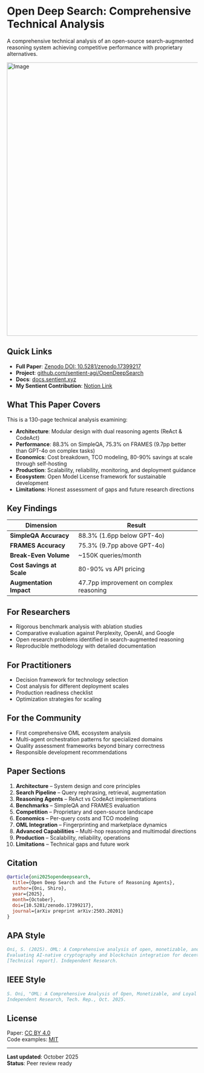 # Open Deep Search: Comprehensive Technical Analysis

A comprehensive technical analysis of an open-source search-augmented reasoning system achieving competitive performance with proprietary alternatives.

<img width="1280" height="720" alt="Image" src="https://github.com/user-attachments/assets/60bf3ae2-ecee-493f-893e-5161e6a99898" />


## Quick Links

- **Full Paper**: [Zenodo DOI: 10.5281/zenodo.17399217](https://doi.org/10.5281/zenodo.17399217)
- **Project**: [github.com/sentient-agi/OpenDeepSearch](https://github.com/sentient-agi/OpenDeepSearch)
- **Docs**: [docs.sentient.xyz](https://docs.sentient.xyz)
- **My Sentient Contribution**: [Notion Link](https://bold-sturgeon-fff.notion.site/MY-WORK-ON-SENTIENT-283f155285b48090a70fc1f695d8288b?pvs=74)

## What This Paper Covers

This is a 130-page technical analysis examining:

- **Architecture**: Modular design with dual reasoning agents (ReAct & CodeAct)
- **Performance**: 88.3% on SimpleQA, 75.3% on FRAMES (9.7pp better than GPT-4o on complex tasks)
- **Economics**: Cost breakdown, TCO modeling, 80-90% savings at scale through self-hosting
- **Production**: Scalability, reliability, monitoring, and deployment guidance
- **Ecosystem**: Open Model License framework for sustainable development
- **Limitations**: Honest assessment of gaps and future research directions

## Key Findings

| Dimension | Result |
|-----------|--------|
| **SimpleQA Accuracy** | 88.3% (1.6pp below GPT-4o) |
| **FRAMES Accuracy** | 75.3% (9.7pp above GPT-4o) |
| **Break-Even Volume** | ~150K queries/month |
| **Cost Savings at Scale** | 80-90% vs API pricing |
| **Augmentation Impact** | 47.7pp improvement on complex reasoning |

## For Researchers

- Rigorous benchmark analysis with ablation studies
- Comparative evaluation against Perplexity, OpenAI, and Google
- Open research problems identified in search-augmented reasoning
- Reproducible methodology with detailed documentation

## For Practitioners

- Decision framework for technology selection
- Cost analysis for different deployment scales
- Production readiness checklist
- Optimization strategies for scaling

## For the Community

- First comprehensive OML ecosystem analysis
- Multi-agent orchestration patterns for specialized domains
- Quality assessment frameworks beyond binary correctness
- Responsible development recommendations

## Paper Sections

1. **Architecture** – System design and core principles
2. **Search Pipeline** – Query rephrasing, retrieval, augmentation
3. **Reasoning Agents** – ReAct vs CodeAct implementations
4. **Benchmarks** – SimpleQA and FRAMES evaluation
5. **Competition** – Proprietary and open-source landscape
6. **Economics** – Per-query costs and TCO modeling
7. **OML Integration** – Fingerprinting and marketplace dynamics
8. **Advanced Capabilities** – Multi-hop reasoning and multimodal directions
9. **Production** – Scalability, reliability, operations
10. **Limitations** – Technical gaps and future work

## Citation

```bibtex
@article{oni2025opendeepsearch,
  title={Open Deep Search and the Future of Reasoning Agents},
  author={Oni, Shiro},
  year={2025},
  month={October},
  doi={10.5281/zenodo.17399217},
  journal={arXiv preprint arXiv:2503.20201}
}
```

## APA Style

```bibtex
Oni, S. (2025). OML: A Comprehensive analysis of open, monetizable, and loyal AI paradigm - 
Evaluating AI-native cryptography and blockchain integration for decentralized AI model distribution 
[Technical report]. Independent Research.
```

## IEEE Style

```bibtex
S. Oni, "OML: A Comprehensive Analysis of Open, Monetizable, and Loyal AI Paradigm," 
Independent Research, Tech. Rep., Oct. 2025.
```



## License

Paper: [CC BY 4.0](https://creativecommons.org/licenses/by/4.0/)  
Code examples: [MIT](https://opensource.org/licenses/MIT)

---

**Last updated**: October 2025  
**Status**: Peer review ready

